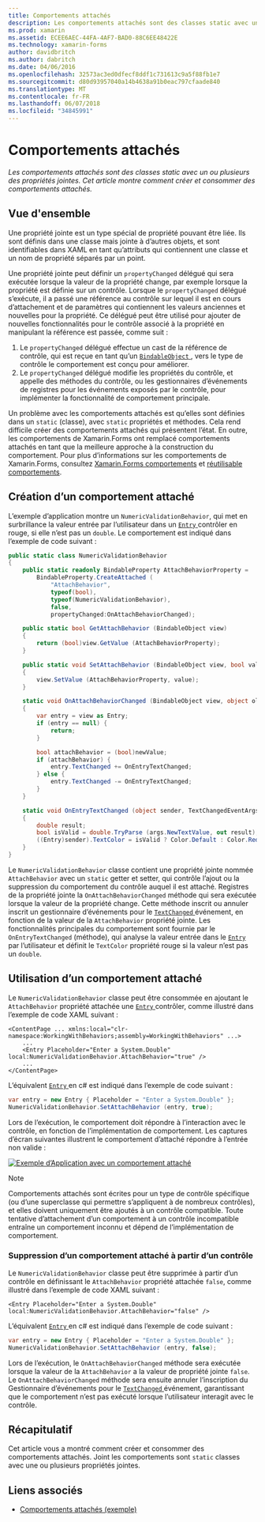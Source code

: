 ```yaml
---
title: Comportements attachés
description: Les comportements attachés sont des classes static avec un ou plusieurs des propriétés jointes. Cet article montre comment créer et consommer des comportements attachés.
ms.prod: xamarin
ms.assetid: ECEE6AEC-44FA-4AF7-BAD0-88C6EE48422E
ms.technology: xamarin-forms
author: davidbritch
ms.author: dabritch
ms.date: 04/06/2016
ms.openlocfilehash: 32573ac3ed0dfecf8ddf1c731613c9a5f88fb1e7
ms.sourcegitcommit: d80d93957040a14b4638a91b0eac797cfaade840
ms.translationtype: MT
ms.contentlocale: fr-FR
ms.lasthandoff: 06/07/2018
ms.locfileid: "34845991"
---
```

# <a name="attached-behaviors"></a>Comportements attachés

_Les comportements attachés sont des classes static avec un ou plusieurs des propriétés jointes. Cet article montre comment créer et consommer des comportements attachés._

## <a name="overview"></a>Vue d'ensemble

Une propriété jointe est un type spécial de propriété pouvant être liée. Ils sont définis dans une classe mais jointe à d’autres objets, et sont identifiables dans XAML en tant qu’attributs qui contiennent une classe et un nom de propriété séparés par un point.

Une propriété jointe peut définir un `propertyChanged` délégué qui sera exécutée lorsque la valeur de la propriété change, par exemple lorsque la propriété est définie sur un contrôle. Lorsque le `propertyChanged` délégué s’exécute, il a passé une référence au contrôle sur lequel il est en cours d’attachement et de paramètres qui contiennent les valeurs anciennes et nouvelles pour la propriété. Ce délégué peut être utilisé pour ajouter de nouvelles fonctionnalités pour le contrôle associé à la propriété en manipulant la référence est passée, comme suit :

1. Le `propertyChanged` délégué effectue un cast de la référence de contrôle, qui est reçue en tant qu’un [ `BindableObject` ](https://developer.xamarin.com/api/type/Xamarin.Forms.BindableObject/), vers le type de contrôle le comportement est conçu pour améliorer.
1. Le `propertyChanged` délégué modifie les propriétés du contrôle, et appelle des méthodes du contrôle, ou les gestionnaires d’événements de registres pour les événements exposés par le contrôle, pour implémenter la fonctionnalité de comportement principale.

Un problème avec les comportements attachés est qu’elles sont définies dans un `static` (classe), avec `static` propriétés et méthodes. Cela rend difficile créer des comportements attachés qui présentent l’état. En outre, les comportements de Xamarin.Forms ont remplacé comportements attachés en tant que la meilleure approche à la construction du comportement. Pour plus d’informations sur les comportements de Xamarin.Forms, consultez [Xamarin.Forms comportements](~/xamarin-forms/app-fundamentals/behaviors/creating.md) et [réutilisable comportements](~/xamarin-forms/app-fundamentals/behaviors/reusable/index.md).

## <a name="creating-an-attached-behavior"></a>Création d’un comportement attaché

L’exemple d’application montre un `NumericValidationBehavior`, qui met en surbrillance la valeur entrée par l’utilisateur dans un [ `Entry` ](https://developer.xamarin.com/api/type/Xamarin.Forms.Entry/) contrôler en rouge, si elle n’est pas un `double`. Le comportement est indiqué dans l’exemple de code suivant :

```csharp
public static class NumericValidationBehavior
{
    public static readonly BindableProperty AttachBehaviorProperty =
        BindableProperty.CreateAttached (
            "AttachBehavior",
            typeof(bool),
            typeof(NumericValidationBehavior),
            false,
            propertyChanged:OnAttachBehaviorChanged);

    public static bool GetAttachBehavior (BindableObject view)
    {
        return (bool)view.GetValue (AttachBehaviorProperty);
    }

    public static void SetAttachBehavior (BindableObject view, bool value)
    {
        view.SetValue (AttachBehaviorProperty, value);
    }

    static void OnAttachBehaviorChanged (BindableObject view, object oldValue, object newValue)
    {
        var entry = view as Entry;
        if (entry == null) {
            return;
        }

        bool attachBehavior = (bool)newValue;
        if (attachBehavior) {
            entry.TextChanged += OnEntryTextChanged;
        } else {
            entry.TextChanged -= OnEntryTextChanged;
        }
    }

    static void OnEntryTextChanged (object sender, TextChangedEventArgs args)
    {
        double result;
        bool isValid = double.TryParse (args.NewTextValue, out result);
        ((Entry)sender).TextColor = isValid ? Color.Default : Color.Red;
    }
}
```

Le `NumericValidationBehavior` classe contient une propriété jointe nommée `AttachBehavior` avec un `static` getter et setter, qui contrôle l’ajout ou la suppression du comportement du contrôle auquel il est attaché. Registres de la propriété jointe la `OnAttachBehaviorChanged` méthode qui sera exécutée lorsque la valeur de la propriété change. Cette méthode inscrit ou annuler inscrit un gestionnaire d’événements pour le [ `TextChanged` ](https://developer.xamarin.com/api/event/Xamarin.Forms.Entry.TextChanged/) événement, en fonction de la valeur de la `AttachBehavior` propriété jointe. Les fonctionnalités principales du comportement sont fournie par le `OnEntryTextChanged` (méthode), qui analyse la valeur entrée dans le [ `Entry` ](https://developer.xamarin.com/api/type/Xamarin.Forms.Entry/) par l’utilisateur et définit le `TextColor` propriété rouge si la valeur n’est pas un `double`.

## <a name="consuming-an-attached-behavior"></a>Utilisation d’un comportement attaché

Le `NumericValidationBehavior` classe peut être consommée en ajoutant le `AttachBehavior` propriété attachée une [ `Entry` ](https://developer.xamarin.com/api/type/Xamarin.Forms.Entry/) contrôler, comme illustré dans l’exemple de code XAML suivant :

```xaml
<ContentPage ... xmlns:local="clr-namespace:WorkingWithBehaviors;assembly=WorkingWithBehaviors" ...>
    ...
    <Entry Placeholder="Enter a System.Double" local:NumericValidationBehavior.AttachBehavior="true" />
    ...
</ContentPage>
```

L’équivalent [ `Entry` ](https://developer.xamarin.com/api/type/Xamarin.Forms.Entry/) en c# est indiqué dans l’exemple de code suivant :

```csharp
var entry = new Entry { Placeholder = "Enter a System.Double" };
NumericValidationBehavior.SetAttachBehavior (entry, true);
```

Lors de l’exécution, le comportement doit répondre à l’interaction avec le contrôle, en fonction de l’implémentation de comportement. Les captures d’écran suivantes illustrent le comportement d’attaché répondre à l’entrée non valide :

[![](attached-images/screenshots-sml.png "Exemple d’Application avec un comportement attaché")](attached-images/screenshots.png#lightbox "exemple d’Application avec un comportement attaché")

> [!NOTE]
> Comportements attachés sont écrites pour un type de contrôle spécifique (ou d’une superclasse qui permettre s’appliquent à de nombreux contrôles), et elles doivent uniquement être ajoutés à un contrôle compatible. Toute tentative d’attachement d’un comportement à un contrôle incompatible entraîne un comportement inconnu et dépend de l’implémentation de comportement.

### <a name="removing-an-attached-behavior-from-a-control"></a>Suppression d’un comportement attaché à partir d’un contrôle

Le `NumericValidationBehavior` classe peut être supprimée à partir d’un contrôle en définissant le `AttachBehavior` propriété attachée `false`, comme illustré dans l’exemple de code XAML suivant :

```xaml
<Entry Placeholder="Enter a System.Double" local:NumericValidationBehavior.AttachBehavior="false" />
```

L’équivalent [ `Entry` ](https://developer.xamarin.com/api/type/Xamarin.Forms.Entry/) en c# est indiqué dans l’exemple de code suivant :

```csharp
var entry = new Entry { Placeholder = "Enter a System.Double" };
NumericValidationBehavior.SetAttachBehavior (entry, false);
```

Lors de l’exécution, le `OnAttachBehaviorChanged` méthode sera exécutée lorsque la valeur de la `AttachBehavior` a la valeur de propriété jointe `false`. Le `OnAttachBehaviorChanged` méthode sera ensuite annuler l’inscription du Gestionnaire d’événements pour le [ `TextChanged` ](https://developer.xamarin.com/api/event/Xamarin.Forms.Entry.TextChanged/) événement, garantissant que le comportement n’est pas exécuté lorsque l’utilisateur interagit avec le contrôle.

## <a name="summary"></a>Récapitulatif

Cet article vous a montré comment créer et consommer des comportements attachés. Joint les comportements sont `static` classes avec une ou plusieurs propriétés jointes.


## <a name="related-links"></a>Liens associés

- [Comportements attachés (exemple)](https://developer.xamarin.com/samples/xamarin-forms/behaviors/attachednumericvalidationbehavior/)
